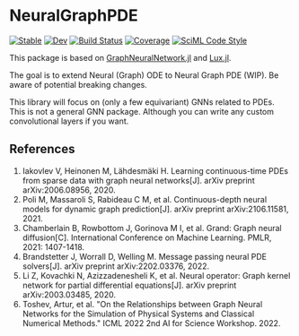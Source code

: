 # NeuralGraphPDE

[![Stable](https://img.shields.io/badge/docs-stable-blue.svg)](https://YichengDWu.github.io/NeuralGraphPDE.jl/stable/)
[![Dev](https://img.shields.io/badge/docs-dev-blue.svg)](https://YichengDWu.github.io/NeuralGraphPDE.jl/dev/)
[![Build Status](https://github.com/MilkshakeForReal/NeuralGraphPDE.jl/actions/workflows/CI.yml/badge.svg?branch=main)](https://github.com/YichengDWu/NeuralGraphPDE.jl/actions/workflows/CI.yml?query=branch%3Amain)
[![Coverage](https://codecov.io/gh/MilkshakeForReal/NeuralGraphPDE.jl/branch/main/graph/badge.svg)](https://codecov.io/gh/MilkshakeForReal/NeuralGraphPDE.jl)
[![SciML Code Style](https://img.shields.io/static/v1?label=code%20style&message=SciML&color=9558b2&labelColor=389826)](https://github.com/SciML/SciMLStyle)

This package is based on [GraphNeuralNetwork.jl](https://github.com/CarloLucibello/GraphNeuralNetworks.jl) and [Lux.jl](https://github.com/avik-pal/Lux.jl).

The goal is to extend Neural (Graph) ODE to Neural Graph PDE (WIP). Be aware of potential breaking changes.

This library will focus on (only a few equivariant) GNNs related to PDEs. This is not a general GNN package. Although you can write any custom convolutional layers if you want.

## References

 1. Iakovlev V, Heinonen M, Lähdesmäki H. Learning continuous-time PDEs from sparse data with graph neural networks[J]. arXiv preprint arXiv:2006.08956, 2020.
 2. Poli M, Massaroli S, Rabideau C M, et al. Continuous-depth neural models for dynamic graph prediction[J]. arXiv preprint arXiv:2106.11581, 2021.
 3. Chamberlain B, Rowbottom J, Gorinova M I, et al. Grand: Graph neural diffusion[C]. International Conference on Machine Learning. PMLR, 2021: 1407-1418.
 4. Brandstetter J, Worrall D, Welling M. Message passing neural PDE solvers[J]. arXiv preprint arXiv:2202.03376, 2022.
 5. Li Z, Kovachki N, Azizzadenesheli K, et al. Neural operator: Graph kernel network for partial differential equations[J]. arXiv preprint arXiv:2003.03485, 2020.
 6. Toshev, Artur, et al. "On the Relationships between Graph Neural Networks for the Simulation of Physical Systems and Classical Numerical Methods." ICML 2022 2nd AI for Science Workshop. 2022.
